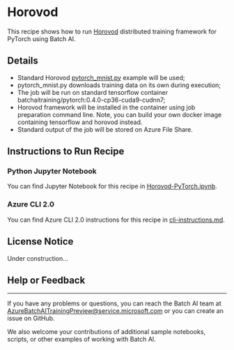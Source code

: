 # Horovod

This recipe shows how to run [Horovod](https://github.com/uber/horovod) distributed training framework for PyTorch using Batch AI.


## Details

- Standard Horovod [pytorch_mnist.py](https://raw.githubusercontent.com/uber/horovod/master/examples/pytorch_mnist.py) example will be used;
- pytorch_mnist.py downloads training data on its own during execution;
- The job will be run on standard tensorflow container batchaitraining/pytorch:0.4.0-cp36-cuda9-cudnn7;
- Horovod framework will be installed in the container using job preparation command line. Note, you can build your own docker image containing tensorflow and horovod instead.
- Standard output of the job will be stored on Azure File Share.

## Instructions to Run Recipe

### Python Jupyter Notebook

You can find Jupyter Notebook for this recipe in [Horovod-PyTorch.ipynb](./Horovod-PyTorch.ipynb).

### Azure CLI 2.0

You can find Azure CLI 2.0 instructions for this recipe in [cli-instructions.md](./cli-instructions.md).

## License Notice

Under construction...

## Help or Feedback
--------------------
If you have any problems or questions, you can reach the Batch AI team at [AzureBatchAITrainingPreview@service.microsoft.com](mailto:AzureBatchAITrainingPreview@service.microsoft.com) or you can create an issue on GitHub.

We also welcome your contributions of additional sample notebooks, scripts, or other examples of working with Batch AI.
